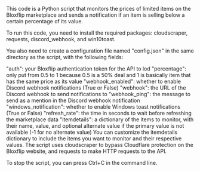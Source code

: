 This code is a Python script that monitors the prices of limited items on the Bloxflip marketplace and sends a notification if an item is selling below a certain percentage of its value.

To run this code, you need to install the required packages: cloudscraper, requests, discord_webhook, and win10toast.

You also need to create a configuration file named "config.json" in the same directory as the script, with the following fields:

"auth": your Bloxflip authentication token for the API to lod
"percentage": only put from 0.5 to 1 because 0.5 is a 50% deal and 1 is basically item that has the same price as its value 
"webhook_enabled": whether to enable Discord webhook notifications (True or False)
"webhook": the URL of the Discord webhook to send notifications to
"webhook_ping": the message to send as a mention in the Discord webhook notification
"windows_notification": whether to enable Windows toast notifications (True or False)
"refresh_rate": the time in seconds to wait before refreshing the marketplace data
"itemdetails": a dictionary of the items to monitor, with their name, value, and optional alternate value if the primary value is not available (-1 for no alternate value)
You can customize the itemdetails dictionary to include the items you want to monitor and their respective values. The script uses cloudscraper to bypass Cloudflare protection on the Bloxflip website, and requests to make HTTP requests to the API.

To stop the script, you can press Ctrl+C in the command line.

